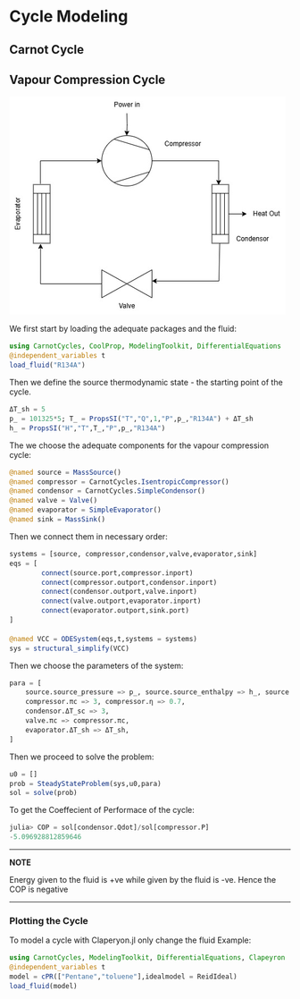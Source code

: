 # Cycle Modeling

## Carnot Cycle

## Vapour Compression Cycle

![Simple_VCC](Images/SimpleHP.jpg) 

We first start by loading the adequate packages and the fluid:
```julia
using CarnotCycles, CoolProp, ModelingToolkit, DifferentialEquations
@independent_variables t
load_fluid("R134A")
```


Then we define the source thermodynamic state -  the starting point of the cycle.
```julia
ΔT_sh = 5
p_ = 101325*5; T_ = PropsSI("T","Q",1,"P",p_,"R134A") + ΔT_sh
h_ = PropsSI("H","T",T_,"P",p_,"R134A")
```

The we choose the adequate components for the vapour compression cycle:
```julia
@named source = MassSource()
@named compressor = CarnotCycles.IsentropicCompressor()
@named condensor = CarnotCycles.SimpleCondensor()
@named valve = Valve()
@named evaporator = SimpleEvaporator()
@named sink = MassSink()
```

Then we connect them in necessary order:

```julia
systems = [source, compressor,condensor,valve,evaporator,sink]
eqs = [
        connect(source.port,compressor.inport)
        connect(compressor.outport,condensor.inport)
        connect(condensor.outport,valve.inport)
        connect(valve.outport,evaporator.inport)
        connect(evaporator.outport,sink.port)
]

@named VCC = ODESystem(eqs,t,systems = systems)
sys = structural_simplify(VCC)
```

Then we choose the parameters of the system:

```julia
para = [
    source.source_pressure => p_, source.source_enthalpy => h_, source.source_mdot => 0.02, 
    compressor.πc => 3, compressor.η => 0.7,
    condensor.ΔT_sc => 3,
    valve.πc => compressor.πc,
    evaporator.ΔT_sh => ΔT_sh, 
]
```

Then we proceed to solve the problem:

```julia
u0 = []
prob = SteadyStateProblem(sys,u0,para)
sol = solve(prob)
```

To get the Coeffecient of Performace of the cycle: 
```julia
julia> COP = sol[condensor.Qdot]/sol[compressor.P]
-5.096928812859646
```

---
**NOTE**

Energy given to the fluid is +ve while given by the fluid is -ve. Hence the COP is negative

---


### Plotting the Cycle


To model a cycle with Claperyon.jl only change the fluid
Example: 
```julia
using CarnotCycles, ModelingToolkit, DifferentialEquations, Clapeyron
@independent_variables t
model = cPR(["Pentane","toluene"],idealmodel = ReidIdeal)
load_fluid(model)
```

